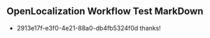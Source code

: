 ## OpenLocalization Workflow Test MarkDown
* 2913e17f-e3f0-4e21-88a0-db4fb5324f0d thanks!

<!--HONumber=Jul16_HO2-->


